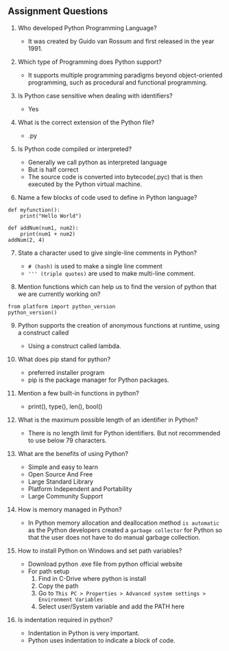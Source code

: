 

## Assignment Questions 
1. Who developed Python Programming Language?
    * It was created by Guido van Rossum and first released in the year 1991.

2. Which type of Programming does Python support?
    * It supports multiple programming paradigms beyond object-oriented programming, such as procedural and functional programming.

3. Is Python case sensitive when dealing with identifiers?
    * Yes

4. What is the correct extension of the Python file?
    * .py

5. Is Python code compiled or interpreted?
    * Generally we call python as interpreted language
    * But is half correct
    * The source code is converted into bytecode(.pyc) that is then executed by the Python virtual machine.

6. Name a few blocks of code used to define in Python language?
```
def myfunction():
    print("Hello World")

def addNum(num1, num2):
    print(num1 + num2)
addNum(2, 4)
```

7. State a character used to give single-line comments in Python?
    * `# (hash)` is used to make a single line comment
    * `''' (triple quotes)` are used to make multi-line comment.

8. Mention functions which can help us to find the version of python that we are currently working on?
```
from platform import python_version
python_version()
```

9. Python supports the creation of anonymous functions at runtime, using a construct called
    * Using a construct called lambda.

10. What does pip stand for python?
    * preferred installer program
    * pip is the package manager for Python packages.

11. Mention a few built-in functions in python?
    * print(), type(), len(), bool()

12. What is the maximum possible length of an identifier in Python?
    * There is no length limit for Python identifiers. But not recommended to use below 79 characters.

13. What are the benefits of using Python?
    * Simple and easy to learn
    * Open Source And Free
    * Large Standard Library
    * Platform Independent and Portability
    * Large Community Support

14. How is memory managed in Python?
    * In Python memory allocation and deallocation method `is automatic` as the Python developers created a `garbage collector` for Python so that the user does not have to do manual garbage collection.

15. How to install Python on Windows and set path variables?
    * Download python .exe file from python official website
    * For path setup
        1. Find in C-Drive where python is install
        2. Copy the path
        3. Go to `This PC > Properties > Advanced system settings > Environment Variables`
        4. Select user/System variable and add the PATH here

16. Is indentation required in python? 
    * Indentation in Python is very important.
    * Python uses indentation to indicate a block of code.